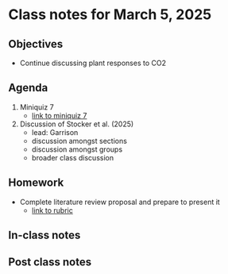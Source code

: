 # Class notes for March 5, 2025

## Objectives
- Continue discussing plant responses to CO2

## Agenda
1. Miniquiz 7
	- [link to miniquiz 7](../miniquizzes/miniquiz7_03.05.2025.pdf)
2. Discussion of Stocker et al. (2025)
	- lead: Garrison
	- discussion amongst sections
	- discussion amongst groups
	- broader class discussion

## Homework
- Complete literature review proposal and prepare to present it
	- [link to rubric](../rubrics/review_proposal_rubric.md)

## In-class notes

## Post class notes